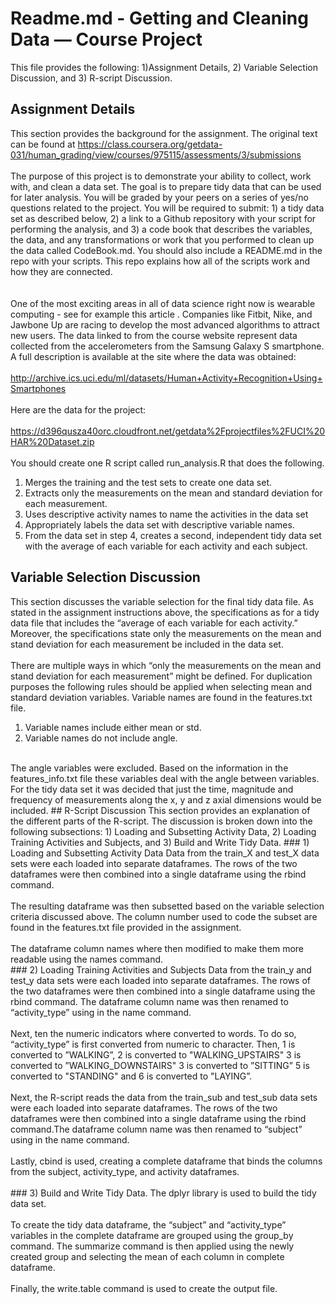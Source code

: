# Readme.md - Getting and Cleaning Data — Course Project
This file provides the following: 1)Assignment Details, 2) Variable Selection Discussion, and 3) R-script Discussion.
## Assignment Details
This section provides the background for the assignment. The original text can be found at  https://class.coursera.org/getdata-031/human_grading/view/courses/975115/assessments/3/submissions <br />
<br >
The purpose of this project is to demonstrate your ability to collect, work with, and clean a data set. The goal is to prepare tidy data that can be used for later analysis. You will be graded by your peers on a series of yes/no questions related to the project. You will be required to submit: 1) a tidy data set as described below, 2) a link to a Github repository with your script for performing the analysis, and 3) a code book that describes the variables, the data, and any transformations or work that you performed to clean up the data called CodeBook.md. You should also include a README.md in the repo with your scripts. This repo explains how all of the scripts work and how they are connected.<br />  
<br />
One of the most exciting areas in all of data science right now is wearable computing - see for example this article . Companies like Fitbit, Nike, and Jawbone Up are racing to develop the most advanced algorithms to attract new users. The data linked to from the course website represent data collected from the accelerometers from the Samsung Galaxy S smartphone. A full description is available at the site where the data was obtained: <br />
<br />
http://archive.ics.uci.edu/ml/datasets/Human+Activity+Recognition+Using+Smartphones <br /> 
<br />
Here are the data for the project: <br /> 
<br />
https://d396qusza40orc.cloudfront.net/getdata%2Fprojectfiles%2FUCI%20HAR%20Dataset.zip <br />
<br />
You should create one R script called run_analysis.R that does the following.<br />
1. Merges the training and the test sets to create one data set. <br />
2. Extracts only the measurements on the mean and standard deviation for each measurement. <br />
3. Uses descriptive activity names to name the activities in the data set <br />
4. Appropriately labels the data set with descriptive variable names. <br />
5. From the data set in step 4, creates a second, independent tidy data set with the average of each variable for each activity and each subject.

## Variable Selection Discussion
This section discusses the variable selection for the final tidy data file. As stated in the assignment instructions above, the specifications as for a tidy data file that includes the “average of each variable for each activity.” Moreover, the specifications state only the measurements on the mean and stand deviation for each measurement be included in the data set. <br />
<br />
There are multiple ways in which “only the measurements on the mean and stand deviation for each measurement” might be defined. For duplication purposes the following rules should be applied when selecting mean and standard deviation variables. Variable names are found in the features.txt file.<br />
1. Variable names include either mean or std. <br />
2. Variable names do not include angle. <br />
<br />
The angle variables were excluded. Based on the information in the features_info.txt file these variables deal with the angle between variables. For the tidy data set it was decided that just the time, magnitude and frequency of measurements along the x, y and z axial dimensions would be included.
## R-Script Discussion
This section provides an explanation of the different parts of the R-script. The discussion is broken down into the following subsections: 1) Loading and Subsetting Activity Data, 2) Loading Training Activities and Subjects, and 3) Build and Write Tidy Data.
### 1) Loading and Subsetting Activity Data
Data from the train_X and test_X data sets were each loaded into separate dataframes. The rows of the two dataframes were then combined into a single dataframe using the rbind command.<br /> 
<br />
The resulting dataframe was then subsetted based on the variable selection criteria discussed above. The column number used to code the subset are found in the features.txt file provided in the assignment. <br />
<br />
The dataframe column names where then modified to make them more readable using the names command.<br />   
### 2) Loading Training Activities and Subjects
Data from the train_y and test_y data sets were each loaded into separate dataframes. The rows of the two dataframes were then combined into a single dataframe using the rbind command. The dataframe column name was then renamed to “activity_type” using in the name command.<br />
<br />
Next, ten the numeric indicators where converted to words. To do so, “activity_type” is first converted from numeric to character. Then, 1 is converted to ”WALKING”, 2 is converted to "WALKING_UPSTAIRS" 3 is converted to ”WALKING_DOWNSTAIRS" 3 is converted to ”SITTING” 5 is converted to "STANDING" and 6 is converted to "LAYING”.<br />
<br />
Next, the R-script reads the data from the train_sub and test_sub data sets were each loaded into separate dataframes. The rows of the two dataframes were then combined into a single dataframe using the rbind command.The dataframe column name was then renamed to “subject” using in the name command.<br />
<br />
Lastly, cbind is used, creating a complete dataframe that binds the columns from the subject, activity_type, and activity dataframes.<br />
<br />
### 3) Build and Write Tidy Data.
The dplyr library is used to build the tidy data set. <br />
<br />
To create the tidy data dataframe, the “subject” and “activity_type” variables in the complete dataframe are grouped using the group_by command. The summarize command is then applied using the newly created group and selecting the mean of each column in complete dataframe. <br />
<br />
Finally, the write.table command is used to create the output file.

